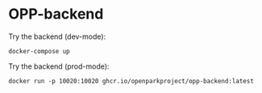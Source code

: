 # OPP-backend
Try the backend (dev-mode):
```
docker-compose up
```

Try the backend (prod-mode):
```
docker run -p 10020:10020 ghcr.io/openparkproject/opp-backend:latest
```